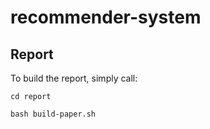 # recommender-system


## Report
To build the report, simply call:

    cd report

    bash build-paper.sh